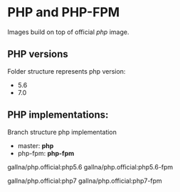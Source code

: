 # PHP and PHP-FPM

Images build on top of official *php* image.

## PHP versions

Folder structure represents php version:

- 5.6
- 7.0

## PHP implementations:

Branch structure php implementation

- master: **php**
- php-fpm: **php-fpm**


gallna/php.official:php5.6
gallna/php.official:php5.6-fpm

gallna/php.official:php7
gallna/php.official:php7-fpm
